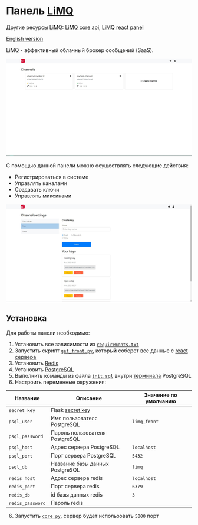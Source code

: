 # Панель [LiMQ](https://github.com/emmitrin/limq)

Другие ресурсы LiMQ: [LiMQ core api](https://github.com/emmitrin/limq), [LiMQ react panel](https://github.com/tikovka72/limq-panel)

[English version](README.md)

LiMQ - эффективный облачный брокер сообщений (SaaS).

![channels](assets/channels.jpg)

С помощью данной панели можно осуществлять следующие действия:
* Регистрироваться в системе
* Управлять каналами
* Создавать ключи
* Управлять миксинами

![keys](assets/keys.jpg)
## Установка
Для работы панели необходимо: 
1. Установить все зависимости из [`requirements.txt`](requirements.txt)
2. Запустить скрипт [`get_front.py`](get_front.py), который соберет все данные с [react сервера](https://github.com/tikovka72/limq-front)
3. Установить [Redis](https://redis.io/) 
4. Установить [PostgreSQL](https://www.postgresql.org/)
5. Выполнить команды из файла [`init.sql`](storage/init.sql) 
   внутри [терминала](https://www.postgresql.org/docs/current/app-psql.html) PostgreSQL
6. Настроить переменные окружения:

| Название | Описание | Значение по умолчанию |
|----------|----------|-----------------------|
| `secret_key` | Flask [secret key](https://flask.palletsprojects.com/en/2.1.x/config/#SECRET_KEY) | |
| `psql_user` | Имя пользователя PostgreSQL | `limq_front` | 
| `psql_password` | Пароль пользователя PostgreSQL |  |
| `psql_host` | Адрес сервера PostgreSQL | `localhost` | 
| `psql_port` |  Порт сервера PostgreSQL | `5432` |
| `psql_db` | Название базы данных PostgreSQL | `limq` |
| `redis_host` | Адрес сервера redis | `localhost` |
| `redis_port` | Порт сервера redis | `6379` | 
| `redis_db` | id базы данных redis | `3` | 
| `redis_password` | Пароль redis | | 

6. Запустить [`core.py`](core.py), сервер будет использовать `5000` порт

